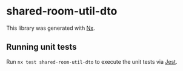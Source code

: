 # shared-room-util-dto

This library was generated with [Nx](https://nx.dev).

## Running unit tests

Run `nx test shared-room-util-dto` to execute the unit tests via [Jest](https://jestjs.io).
